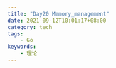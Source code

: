 ```yaml
---
title: "Day20 Memory_management"
date: 2021-09-12T10:01:17+08:00
category: tech
tags:
    - Go
keywords:
    - 理论
---
```

